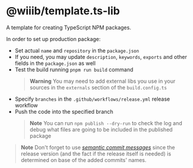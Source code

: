 # @wiiib/template.ts-lib

A template for creating TypeScript NPM packages.

In order to set up production package:
- Set actual `name` and `repository` in the `package.json`
- If you need, you may update `description`, `keywords`, `exports` and other fields in the `package.json` as well
- Test the build running `pnpm run build` command
  > **Warning** You may need to add external libs you use in your sources in the `externals` section of the `build.config.ts`
- Specify `branches` in the `.github/workflows/release.yml` release workflow
- Push the code into the specified branch
  > **Note** You can run `npm publish --dry-run` to check the log and debug what files are going to be included in the published package

> **Note**
> Don't forget to use [*semantic commit messages*](https://github.com/semantic-release/semantic-release/blob/master/README.md#commit-message-format) since the release version (and the fact if the release itself is needed) is determined on base of the added commits' names.
